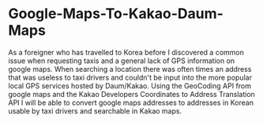 # Google-Maps-To-Kakao-Daum-Maps
As a foreigner who has travelled to Korea before I discovered a common issue when requesting taxis and a general lack of GPS information on google maps. When searching a location there was often times an address that was useless to taxi drivers and couldn't be input into the more popular local GPS services hosted by Daum/Kakao. Using the GeoCoding API from google maps and the Kakao Developers Coordinates to Address Translation API I will be able to convert google maps addresses to addresses in Korean usable by taxi drivers and searchable in Kakao maps.
